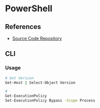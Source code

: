 # PowerShell

<!--
https://app.pluralsight.com/library/courses/powershell-devops-playbook/table-of-contents
-->

## References

- [Source Code Repository](https://github.com/PowerShell/PowerShell)

## CLI

### Usage

```sh
# Get Version
Get-Host | Select-Object Version

#
Get-ExecutionPolicy
Set-ExecutionPolicy Bypass -Scope Process
```
